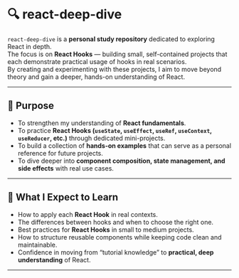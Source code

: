 # 🔍 react-deep-dive

`react-deep-dive` is a **personal study repository** dedicated to exploring React in depth.  
The focus is on **React Hooks** — building small, self-contained projects that each demonstrate practical usage of hooks in real scenarios.  
By creating and experimenting with these projects, I aim to move beyond theory and gain a deeper, hands-on understanding of React.

---

## 🎯 Purpose
- To strengthen my understanding of **React fundamentals**.  
- To practice **React Hooks (`useState`, `useEffect`, `useRef`, `useContext`, `useReducer`, etc.)** through dedicated mini-projects.  
- To build a collection of **hands-on examples** that can serve as a personal reference for future projects.  
- To dive deeper into **component composition, state management, and side effects** with real use cases.  

---

## 🧠 What I Expect to Learn
- How to apply each **React Hook** in real contexts.  
- The differences between hooks and when to choose the right one.  
- Best practices for **React Hooks** in small to medium projects.  
- How to structure reusable components while keeping code clean and maintainable.  
- Confidence in moving from “tutorial knowledge” to **practical, deep understanding** of React.  

---